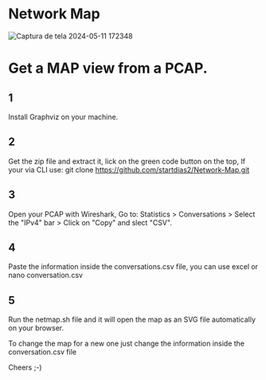 # Network Map

![Captura de tela 2024-05-11 172348](https://github.com/startdias2/Network-Map/assets/127363682/98ceb782-3312-4481-94a4-99d72cc77d16)

# Get a MAP view from a PCAP. 

## 1 
Install Graphviz on your machine.

## 2
Get the zip file and extract it, lick on the green code button on the top,
If your via CLI use: 
git clone https://github.com/startdias2/Network-Map.git

## 3
Open your PCAP with Wireshark, 
Go to:
Statistics  >  Conversations  >  Select the "IPv4" bar > Click on "Copy" and slect "CSV".

## 4
Paste the information inside the conversations.csv file,
you can use excel or nano conversation.csv

## 5
Run the netmap.sh file and it will open the map as an SVG file automatically on your browser.

To change the map for a new one just change the information inside the conversation.csv file 

Cheers ;-)
